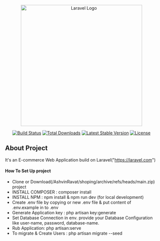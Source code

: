 <p align="center"><a href="https://laravel.com" target="_blank"><img src="https://raw.githubusercontent.com/laravel/art/master/logo-lockup/5%20SVG/2%20CMYK/1%20Full%20Color/laravel-logolockup-cmyk-red.svg" width="400" alt="Laravel Logo"></a></p>

<p align="center">
<a href="https://github.com/laravel/framework/actions"><img src="https://github.com/laravel/framework/workflows/tests/badge.svg" alt="Build Status"></a>
<a href="https://packagist.org/packages/laravel/framework"><img src="https://img.shields.io/packagist/dt/laravel/framework" alt="Total Downloads"></a>
<a href="https://packagist.org/packages/laravel/framework"><img src="https://img.shields.io/packagist/v/laravel/framework" alt="Latest Stable Version"></a>
<a href="https://packagist.org/packages/laravel/framework"><img src="https://img.shields.io/packagist/l/laravel/framework" alt="License"></a>
</p>

## About Project

It's an E-commerce Web Application build on Laravel("https://laravel.com")

#### How To Set Up project

- Clone or Download(/AshvinRavat/shoping/archive/refs/heads/main.zip) project
- INSTALL COMPOSER : 
    composer install
- INSTALL NPM : npm install & npm run dev (for local development)  
- Create .env file by copying or new .env file & put content of .env.example in to 
.env
- Generate Application key : php artisan key:generate  
- Set Database Connection in env. provide your Database Configuration like 
user-name, password, database-name.
- Rub Application: php artisan:serve 
- To migrate & Create Users  : php artisan migrate --seed 
